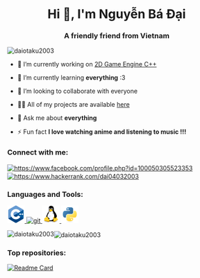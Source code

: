 <h1 align="center">Hi 👋, I'm Nguyễn Bá Đại</h1>
<h3 align="center">A friendly friend from Vietnam</h3>

<p align="left"> <img src="https://komarev.com/ghpvc/?username=daiotaku2003&label=Profile%20views&color=0e75b6&style=flat" alt="daiotaku2003" /> </p>

- 🔭 I’m currently working on [2D Game Engine C++](https://github.com/it-dainb/No-Name)

- 🌱 I’m currently learning **everything** :3

- 👯 I’m looking to collaborate with everyone

- 👨‍💻 All of my projects are available [here](https://github.com/it-dainb?tab=repositories)

- 💬 Ask me about **everything**

- ⚡ Fun fact **I love watching anime and listening to music !!!**

<h3 align="left">Connect with me:</h3>
<p align="left">
<a href="https://fb.com/https://www.facebook.com/profile.php?id=100050305523353" target="blank"><img align="center" src="https://raw.githubusercontent.com/rahuldkjain/github-profile-readme-generator/master/src/images/icons/Social/facebook.svg" alt="https://www.facebook.com/profile.php?id=100050305523353" height="30" width="40" /></a>
<a href="https://www.hackerrank.com/https://www.hackerrank.com/dai04032003" target="blank"><img align="center" src="https://raw.githubusercontent.com/rahuldkjain/github-profile-readme-generator/master/src/images/icons/Social/hackerrank.svg" alt="https://www.hackerrank.com/dai04032003" height="30" width="40" /></a>
</p>

<h3 align="left">Languages and Tools:</h3>
<p align="left"> <a href="https://www.w3schools.com/cpp/" target="_blank"> <img src="https://raw.githubusercontent.com/devicons/devicon/master/icons/cplusplus/cplusplus-original.svg" alt="cplusplus" width="40" height="40"/> </a> <a href="https://git-scm.com/" target="_blank"> <img src="https://www.vectorlogo.zone/logos/git-scm/git-scm-icon.svg" alt="git" width="40" height="40"/> </a> <a href="https://www.linux.org/" target="_blank"> <img src="https://raw.githubusercontent.com/devicons/devicon/master/icons/linux/linux-original.svg" alt="linux" width="40" height="40"/> </a> <a href="https://www.python.org" target="_blank"> <img src="https://raw.githubusercontent.com/devicons/devicon/master/icons/python/python-original.svg" alt="python" width="40" height="40"/> </a> </p>

<p><img align="left" src="https://github-readme-stats.vercel.app/api/top-langs?username=daiotaku2003&show_icons=true&locale=en&theme=radical&cache_seconds=1800" alt="daiotaku2003" /></p>

<p><img align="center" src="https://github-readme-stats.vercel.app/api?username=daiotaku2003&show_icons=true&locale=en&theme=radical&cache_seconds=1800" alt="daiotaku2003" /></p>

<h3 align="left">Top repositories:</h3>

[![Readme Card](https://github-readme-stats.vercel.app/api/pin/?username=daiotaku2003&repo=Adventure-Time&cache_seconds=1800)](https://github.com/anuraghazra/github-readme-stats)
